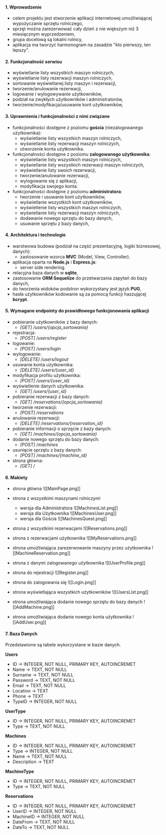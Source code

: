 #### 1. Wprowadzenie
- celem projektu jest stworzenie aplikacji internetowej umożliwiającej wypożyczanie sprzętu rolniczego,
- sprzęt można zarezerwować cały dzień z nie większym niż 3 miesięcznym wyprzedzeniem,
- grupa docelową są lokalni rolnicy,
- aplikacja ma tworzyć harmonogram na zasadzie "kto pierwszy, ten lepszy".

#### 2. Funkcjonalność serwisu
- wyświetlanie listy wszystkich maszyn rolniczych,
- wyświetlanie listy rezerwacji maszyn rolniczych,
- sortowanie wyświetlanej listy maszyn i rezerwacji,
- tworzenie/anulowanie rezerwacji,
- logowanie i wylogowywanie użytkowników,
- podział na zwykłych użytkowników i administratorów,
- tworzenie/modyfikacja/usuwanie kont użytkowników,

#### 3. Uprawnienia i funkcjonalności z nimi związane
- funkcjonalności dostępne z poziomu **gościa** (niezalogowanego użytkownika):
	- wyświetlanie listy wszystkich maszyn rolniczych,
	- wyświetlanie listy rezerwacji maszyn rolniczych,
	- utworzenie konta użytkownika.
- funkcjonalności dostępne z poziomu **zalogowanego użytkownika**:
	- wyświetlanie listy wszystkich maszyn rolniczych,
	- wyświetlanie listy wszystkich rezerwacji maszyn rolniczych,
	- wyświetlanie listy swoich rezerwacji,
	- tworzenie/anulowanie rezerwacji,
	- wylogowanie się z aplikacji,
	- modyfikacja swojego konta.
- funkcjonalności dostępne z poziomu **administratora**:
	- tworzenie i usuwanie kont użytkowników,
	- wyświetlanie wszystkich kont użytkowników,
	- wyświetlenie listy wszystkich maszyn rolniczych,
	- wyświetlanie listy rezerwacji maszyn rolniczych,
	- dodawanie nowego sprzętu do bazy danych,
	- usuwanie sprzętu z bazy danych,

#### 4. Architektura i technologie
- warstwowa budowa (podział na część prezentacyjną, logiki biznesowej, danych):
	- zastosowanie wzorca **MVC** (Model, View, Controller).
- aplikacja oparta na **Node.js** i **Express.js**:
	- server side rendering.
- relacyjna baza danych w **sqlite**,
- zastosowanie **ORM Sequelize** do przetwarzania zapytań do bazy danych,
- do tworzenia widoków podstron wykorzystany jest język **PUG**,
- hasła użytkowników kodowanie są za pomocą funkcji haszującej **bcrypt**.

#### 5. Wymagane endpointy do prawidłowego funkcjonowania aplikacji
- pobieranie użytkowników z bazy danych:
	- *\[GET\] /users/{opcja_sortowania}*
- rejestracja:
	- *\[POST\] /users/register*
- logowanie:
	- *\[POST\] /users/login*
- wylogowanie:
	- *\[DELETE\] /users/logout*
- usuwanie konta użytkownika:
	- *\[DELETE\] /users/{user_id}*
- modyfikacja profilu użytkownika:
	- *\[POST\] /users/{user_id}*
- wyświetlenie danych użytkownika:
	- *\[GET\] /users/{user_id}*
- pobieranie rezerwacji z bazy danych:
	- *\[GET\] /reservations/{opcja_sortowania}*
- tworzenie rezerwacji:
	- *\[POST\] /reservations*
- anulowanie rezerwacji:
	- *\[DELETE\] /reservations/{reservation_id}*
- pobieranie informacji o sprzęcie z bazy danych:
	- *\[GET\] /machines/{opcja_sortowania}*
- dodanie nowego sprzętu do bazy danych:
	- *\[POST\] /machines*
- usunięcie sprzętu z bazy danych:
	- *\[POST\] /machines/{machine_id}*
- strona główna:
	-  *\[GET\] /*

#### 6. Makiety
- strona główna
	![[MainPage.png]]
- strona z wszystkimi maszynami rolniczymi
	- wersja dla Administratora
	 ![[MachinesList.png]]
	- wersja dla Użytkownika
	 ![[MachinesUser.png]]
	- wersja dla Gościa
	 ![[MachinesQuest.png]]
- strona z wszystkimi rezerwacjami
  ![[Reservations.png]]
- strona z rezerwacjami użytkownika
  ![[MyReservations.png]]

- strona umożliwiająca zarezerwowanie maszyny przez użytkownika
  ![[MachineReservation.png]]

- strona z danymi zalogowanego użytkownika
  ![[UserProfile.png]]
- strona do rejestracji
  ![[Register.png]]
- strona do zalogowania się
  ![[Login.png]]
- strona wyświetlająca wszystkich użytkowników
  ![[UsersList.png]]
- strona umożliwiająca dodanie nowego sprzętu do bazy danych
  ![[AddMachine.png]]
- strona umożliwiająca dodanie nowego konta użytkownika
  ![[AddUser.png]]
#### 7. Baza Danych
Przedstawione są tabele wykorzystane w bazie danych.

**Users**
- ID -> INTEGER, NOT NULL, PRIMARY KEY, AUTOINCREMET
- Name -> TEXT, NOT NULL
- Surname -> TEXT, NOT NULL
- Password -> TEXT, NOT NULL
- Email -> TEXT, NOT NULL
- Location -> TEXT
- Phone -> TEXT
- TypeID -> INTEGER, NOT NULL

**UserType**
- ID -> INTEGER, NOT NULL, PRIMARY KEY, AUTOINCREMET
- Type -> TEXT, NOT NULL

**Machines**
- ID -> INTEGER, NOT NULL, PRIMARY KEY, AUTOINCREMET
- Type -> INTEGER, NOT NULL
- Name -> TEXT, NOT NULL
- Description -> TEXT
	
**MachineType**
- ID -> INTEGER, NOT NULL, PRIMARY KEY, AUTOINCREMET
- Type -> TEXT, NOT NULL

**Reservations**
- ID -> INTEGER, NOT NULL, PRIMARY KEY, AUTOINCREMET
- UserID -> INTEGER, NOT NULL
- MachineID -> INTEGER, NOT NULL
- DateFrom -> TEXT, NOT NULL
- DateTo -> TEXT, NOT NULL
